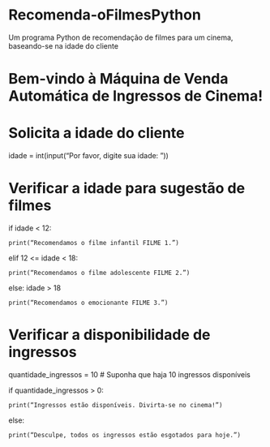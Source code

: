 # Recomenda-oFilmesPython
Um programa Python de recomendação de filmes para um cinema, baseando-se na idade do cliente

# Bem-vindo à Máquina de Venda Automática de Ingressos de Cinema!

 
# Solicita a idade do cliente

idade = int(input(“Por favor, digite sua idade: ”))

 

# Verificar a idade para sugestão de filmes

if idade < 12:

    print(“Recomendamos o filme infantil FILME 1.”)

elif 12 <= idade < 18:

    print(“Recomendamos o filme adolescente FILME 2.”)

else: idade > 18

    print(“Recomendamos o emocionante FILME 3.”)

 

# Verificar a disponibilidade de ingressos

quantidade_ingressos = 10  # Suponha que haja 10 ingressos disponíveis

if quantidade_ingressos > 0:

    print(“Ingressos estão disponíveis. Divirta-se no cinema!”)

else:

    print(“Desculpe, todos os ingressos estão esgotados para hoje.”)
